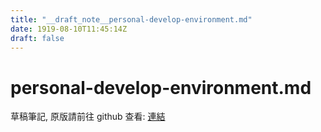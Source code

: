 ```yaml
---
title: "__draft_note__personal-develop-environment.md"
date: 1919-08-10T11:45:14Z
draft: false
---
```


# personal-develop-environment.md

草稿筆記, 原版請前往 github 查看: [連結](https://github.com/tinghaolai/just-random-note/blob/master/linux/personal-develop-environment.md)